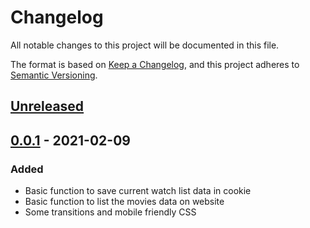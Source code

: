 # Changelog
All notable changes to this project will be documented in this file.

The format is based on [Keep a Changelog](https://keepachangelog.com/en/1.0.0/),
and this project adheres to [Semantic Versioning](https://semver.org/spec/v2.0.0.html).

## [Unreleased]

## [0.0.1] - 2021-02-09
### Added
- Basic function to save current watch list data in cookie
- Basic function to list the movies data on website
- Some transitions and mobile friendly CSS

[Unreleased]: https://github.com/rrakso/personal-movies-journal/compare/v0.0.1...HEAD
[0.0.1]: https://github.com/rrakso/personal-movies-journal/releases/tag/v0.0.1
